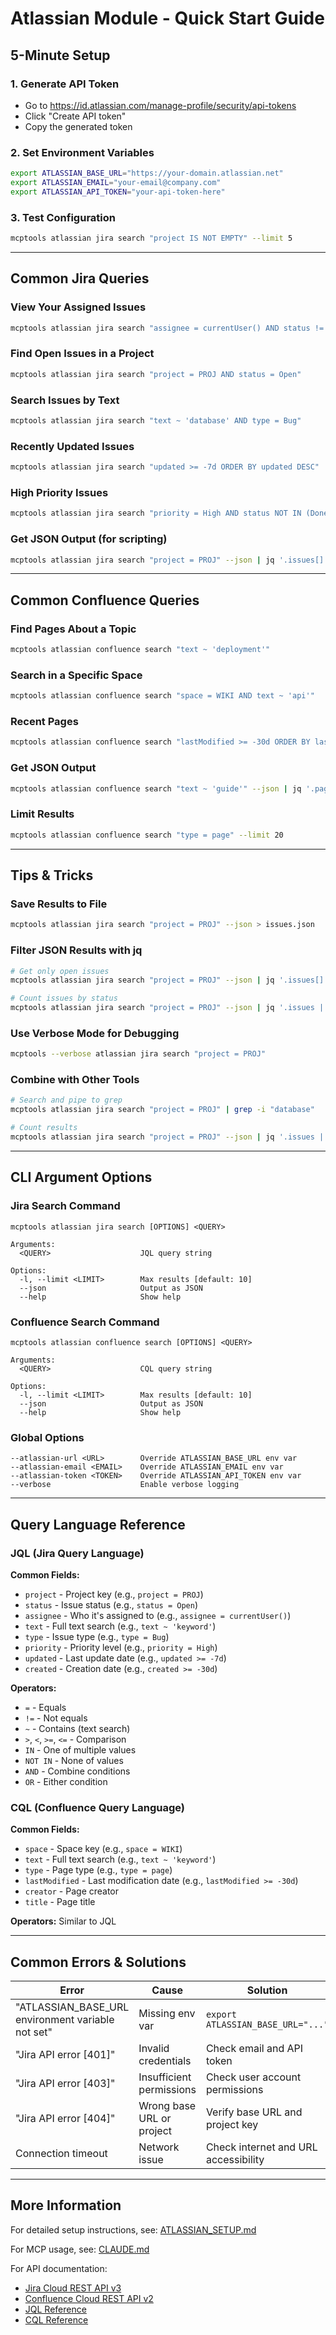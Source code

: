 # Atlassian Module - Quick Start Guide

## 5-Minute Setup

### 1. Generate API Token
- Go to https://id.atlassian.com/manage-profile/security/api-tokens
- Click "Create API token"
- Copy the generated token

### 2. Set Environment Variables
```bash
export ATLASSIAN_BASE_URL="https://your-domain.atlassian.net"
export ATLASSIAN_EMAIL="your-email@company.com"
export ATLASSIAN_API_TOKEN="your-api-token-here"
```

### 3. Test Configuration
```bash
mcptools atlassian jira search "project IS NOT EMPTY" --limit 5
```

---

## Common Jira Queries

### View Your Assigned Issues
```bash
mcptools atlassian jira search "assignee = currentUser() AND status != Done"
```

### Find Open Issues in a Project
```bash
mcptools atlassian jira search "project = PROJ AND status = Open"
```

### Search Issues by Text
```bash
mcptools atlassian jira search "text ~ 'database' AND type = Bug"
```

### Recently Updated Issues
```bash
mcptools atlassian jira search "updated >= -7d ORDER BY updated DESC"
```

### High Priority Issues
```bash
mcptools atlassian jira search "priority = High AND status NOT IN (Done, Closed)"
```

### Get JSON Output (for scripting)
```bash
mcptools atlassian jira search "project = PROJ" --json | jq '.issues[] | {key, summary, status}'
```

---

## Common Confluence Queries

### Find Pages About a Topic
```bash
mcptools atlassian confluence search "text ~ 'deployment'"
```

### Search in a Specific Space
```bash
mcptools atlassian confluence search "space = WIKI AND text ~ 'api'"
```

### Recent Pages
```bash
mcptools atlassian confluence search "lastModified >= -30d ORDER BY lastModified DESC"
```

### Get JSON Output
```bash
mcptools atlassian confluence search "text ~ 'guide'" --json | jq '.pages[] | {title, page_type, url}'
```

### Limit Results
```bash
mcptools atlassian confluence search "type = page" --limit 20
```

---

## Tips & Tricks

### Save Results to File
```bash
mcptools atlassian jira search "project = PROJ" --json > issues.json
```

### Filter JSON Results with jq
```bash
# Get only open issues
mcptools atlassian jira search "project = PROJ" --json | jq '.issues[] | select(.status == "Open")'

# Count issues by status
mcptools atlassian jira search "project = PROJ" --json | jq '.issues | group_by(.status) | map({status: .[0].status, count: length})'
```

### Use Verbose Mode for Debugging
```bash
mcptools --verbose atlassian jira search "project = PROJ"
```

### Combine with Other Tools
```bash
# Search and pipe to grep
mcptools atlassian jira search "project = PROJ" | grep -i "database"

# Count results
mcptools atlassian jira search "project = PROJ" --json | jq '.issues | length'
```

---

## CLI Argument Options

### Jira Search Command
```
mcptools atlassian jira search [OPTIONS] <QUERY>

Arguments:
  <QUERY>                    JQL query string

Options:
  -l, --limit <LIMIT>        Max results [default: 10]
  --json                     Output as JSON
  --help                     Show help
```

### Confluence Search Command
```
mcptools atlassian confluence search [OPTIONS] <QUERY>

Arguments:
  <QUERY>                    CQL query string

Options:
  -l, --limit <LIMIT>        Max results [default: 10]
  --json                     Output as JSON
  --help                     Show help
```

### Global Options
```
--atlassian-url <URL>        Override ATLASSIAN_BASE_URL env var
--atlassian-email <EMAIL>    Override ATLASSIAN_EMAIL env var
--atlassian-token <TOKEN>    Override ATLASSIAN_API_TOKEN env var
--verbose                    Enable verbose logging
```

---

## Query Language Reference

### JQL (Jira Query Language)

**Common Fields:**
- `project` - Project key (e.g., `project = PROJ`)
- `status` - Issue status (e.g., `status = Open`)
- `assignee` - Who it's assigned to (e.g., `assignee = currentUser()`)
- `text` - Full text search (e.g., `text ~ 'keyword'`)
- `type` - Issue type (e.g., `type = Bug`)
- `priority` - Priority level (e.g., `priority = High`)
- `updated` - Last update date (e.g., `updated >= -7d`)
- `created` - Creation date (e.g., `created >= -30d`)

**Operators:**
- `=` - Equals
- `!=` - Not equals
- `~` - Contains (text search)
- `>`, `<`, `>=`, `<=` - Comparison
- `IN` - One of multiple values
- `NOT IN` - None of values
- `AND` - Combine conditions
- `OR` - Either condition

### CQL (Confluence Query Language)

**Common Fields:**
- `space` - Space key (e.g., `space = WIKI`)
- `text` - Full text search (e.g., `text ~ 'keyword'`)
- `type` - Page type (e.g., `type = page`)
- `lastModified` - Last modification date (e.g., `lastModified >= -30d`)
- `creator` - Page creator
- `title` - Page title

**Operators:** Similar to JQL

---

## Common Errors & Solutions

| Error | Cause | Solution |
|-------|-------|----------|
| "ATLASSIAN_BASE_URL environment variable not set" | Missing env var | `export ATLASSIAN_BASE_URL="..."`  |
| "Jira API error [401]" | Invalid credentials | Check email and API token |
| "Jira API error [403]" | Insufficient permissions | Check user account permissions |
| "Jira API error [404]" | Wrong base URL or project | Verify base URL and project key |
| Connection timeout | Network issue | Check internet and URL accessibility |

---

## More Information

For detailed setup instructions, see: [ATLASSIAN_SETUP.md](ATLASSIAN_SETUP.md)

For MCP usage, see: [CLAUDE.md](CLAUDE.md#atlassian-configuration)

For API documentation:
- [Jira Cloud REST API v3](https://developer.atlassian.com/cloud/jira/rest/v3)
- [Confluence Cloud REST API v2](https://developer.atlassian.com/cloud/confluence/rest/v2)
- [JQL Reference](https://support.atlassian.com/jira-software-cloud/docs/advanced-searching-using-jql/)
- [CQL Reference](https://support.atlassian.com/confluence-cloud/docs/advanced-searching-using-cql/)
